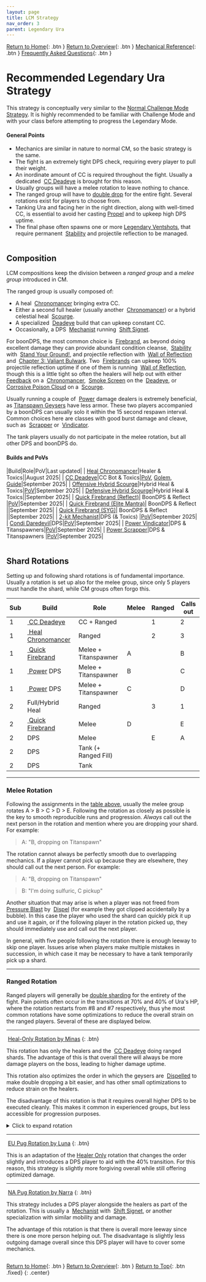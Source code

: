 ```yaml
---
layout: page
title: LCM Strategy
nav_order: 3
parent: Legendary Ura
---
```


[Return to Home](../index.html){: .btn } [Return to Overview](./overview.html){: .btn } [Mechanical Reference](./mechanics.html){: .btn } [Frequently Asked Questions](./faq.html){: .btn }

# Recommended Legendary Ura Strategy

This strategy is conceptually very similar to the [Normal Challenge Mode Strategy](../ura/strategy.html). It is highly recommended to be familiar with Challenge Mode and with your class before attempting to progress the Legendary Mode.

#### General Points
- Mechanics are similar in nature to normal CM, so the basic strategy is the same.
- The fight is an extremely tight DPS check, requiring every player to pull their weight.
- An inordinate amount of CC is required throughout the fight. Usually a dedicated <img class='inline deadeye'> [CC Deadeye] is brought for this reason.
- Usually groups will have a melee rotation to leave nothing to chance.
- The ranged group will have to [double drop](../ura/strategy.html/#double-sharding-toxic-geysers) for the entire fight. Several rotations exist for players to choose from.
- Tanking Ura and facing her in the right direction, along with well-timed CC, is essential to avoid her casting [Propel] and to upkeep high DPS uptime.
- The final phase often spawns one or more [Legendary Ventshots], that require permanent <img class='inline stability'> [Stability] and projectile reflection to be managed.

<img class='divider'>

## Composition

LCM compositions keep the division between a _ranged group_ and a _melee group_ introduced in CM.

The ranged group is usually composed of:
- A heal <img class='inline chrono'> [Chronomancer] bringing extra CC.
- Either a second full healer (usually another <img class='inline chrono'> [Chronomancer]) or a hybrid celestial heal <img class='inline scourge'> [Scourge].
- A specialized <img class='inline deadeye'> [Deadeye] build that can upkeep constant CC.
- Occasionally, a DPS <img class='inline mechanist'> [Mechanist] running <img class='inline shift'> [Shift Signet].

For boonDPS, the most common choice is <img class='inline firebrand'> [Firebrand], as beyond doing excellent damage they can provide abundant condition cleanse, <img class='inline stability'> [Stability] with <img class='inline stand-ground'> [Stand Your Ground!], and projectile reflection with <img class='inline wall-reflect'> [Wall of Reflection] and <img class='inline bulwark'> [Chapter 3: Valiant Bulwark]. Two <img class='inline firebrand'> [Firebrands] can upkeep 100% projectile reflection uptime if one of them is running <img class='inline wall-reflect'> [Wall of Reflection], though this is a little tight so often the healers will help out with either <img class='inline feedback'> [Feedback] on a <img class='inline chrono'> [Chronomancer], <img class='inline smoke-screen'> [Smoke Screen] on the <img class='inline deadeye'> [Deadeye], or <img class='inline cpc'> [Corrosive Poison Cloud] on a <img class='inline scourge'> [Scourge].

Usually running a couple of <img class='inline power'> [Power] damage dealers is extremely beneficial, as [Titanspawn Geysers] have less armor. These two players accompanied by a boonDPS can usually solo it within the 15 second respawn interval. Common choices here are classes with good burst damage and cleave, such as <img class='inline scrapper'> [Scrapper] or <img class='inline vindicator'> [Vindicator].

The tank players usually do not participate in the melee rotation, but all other DPS and boonDPS do.

#### Builds and PoVs

|Build|Role|PoV|Last updated|
|<img class='inline chrono'> [Heal Chronomancer](https://gw2skills.net/editor/?PigEQiWmBzCrhNiH9karD-DSRYjR1VPSIFlRLpQ6VluvGCSo83S7bWQFA-e)|Healer & Toxics||August 2025|
|<img class='inline deadeye'> [CC Deadeye](https://gw2skills.net/editor/?PagEQjWWADkJx2Ym4xad92A-DyIY1oivMapCCLFc82gK0HUB-e)|CC Bot & Toxics|[PoV](https://youtu.be/hxm8MSuFuyo), [Golem](https://youtu.be/vH_CbAcGEjo), [Guide](https://docs.google.com/presentation/d/19xXTt8iPkvoDVG_I_TEQOd_Xyw4R6ZdB90SOWWzzh4M)|September 2025|
|<img class='inline scourge'> [Offensive Hybrid Scourge](https://gw2skills.net/editor/?PSAFo8FbYZGsPGILiNiF711rH-DyIY1on/M6SKkrKQh/KGSQsHeNB4BDUB-e)|Hybrid Heal & Toxics|[PoV](https://youtu.be/0skBqF5KlFA)|September 2025|
|<img class='inline scourge'> [Defensive Hybrid Scourge](https://gw2skills.net/editor/?PSwAo+ZlZwiYfsH2ImqXXveA-DyIY1oj/U6SCkqIIXFQ6CBD/rYIBxe41AiHMQFA-e)|Hybrid Heal & Toxics||September 2025|
|<img class='inline firebrand'> [Quick Firebrand (Reflect)](https://en.gw2skills.net/editor/?PWyAo+rlRExe6ZQBttkGZkW0WbPTA-DSJYyRL/hkjkKBFQHCBF+r4IBxW41AiPNQFA-e)| BoonDPS & Reflect |[PoV](https://youtu.be/J5zNxbxZInI)|September 2025|
|<img class='inline firebrand'> [Quick Firebrand (Elite Mantra)](https://en.gw2skills.net/editor/?PWyAo+rlRExe6ZQBtukmZkW0WbPTA-DSJYyRL/hkjkKBFQHCBx+r4IBxW41sjPNQFA-e)| BoonDPS & Reflect ||September 2025|
|<img class='inline firebrand'> [Quick Firebrand (SYG)](https://en.gw2skills.net/editor/?PWyAo+rlRExe6ZQBNskGZkW0WbPTA-DSJYyRL/hkjkKBFQHCBF+r4IBxW41AiPNQFA-e)| BoonDPS & Reflect ||September 2025|
|<img class='inline mechanist'> [2-kit Mechanist](https://snowcrows.com/builds/raids/engineer/condition-mechanist-two-kits)|DPS (& Toxics) |[PoV](https://youtu.be/YZA5kr7REVg)|September 2025|
|<img class='inline daredevil'> [Condi Daredevil](https://gw2skills.net/editor/?PagAgilRwOYfMKWJO2W1NNA-DSJYmRD/ZUgCoDJgC/VEgA1AvmZ8gBA-e)|DPS|[PoV](https://www.youtube.com/watch?v=YQ4ZJvkXoEA)|September 2025|
|<img class='inline vindicator'> [Power Vindicator](https://gw2skills.net/editor/?PmyAExzlxQmMP6k1RpMOClRSqMCqkJ7lasC-DSRYBRN33cQgHSmSggFCVoCk5dijEG7h3i+LYQFA-e)|DPS & Titanspawners|[PoV](https://youtu.be/sgiPQ1FeqLI)|September 2025|
|<img class='inline scrapper'> [Power Scrapper](https://gw2skills.net/editor/?PeQAIlJw0YcsNWKO2LvteA-DSRYBRBH2cQnnRtSgKUAy8bRQCjNwrhCnRgKA-e)|DPS & Titanspawners |[PoV](https://www.youtube.com/watch?v=d82vtsmHL38)|September 2025|

<img class=divider>

## Shard Rotations

Setting up and following shard rotations is of fundamental importance. Usually a rotation is set up also for the melee group, since only 5 players must handle the shard, while CM groups often forgo this.

<div>
<table class="fl-table padded">
    <thead>
        <tr>
            <th>Sub</th>
            <th>Build</th>
            <th>Role</th>
            <th>Melee</th>
            <th>Ranged</th>
            <th>Calls out</th>
        </tr>
    </thead>
    <tbody>
        <tr>
            <td class='phase1'>1</td>
            <td><a href="https://gw2skills.net/editor/?PagEQjWWADkJx2Ym4xad92A-DyIY1oivMapCCLFc82gK0HUB-e"><img class='inline deadeye'> CC Deadeye</a></td>
            <td>CC + Ranged</td>
            <td></td>
            <td>1</td>
            <td>2</td>
        </tr>
        <tr>
            <td class='phase1'>1</td>
            <td><a href="https://gw2skills.net/editor/?PigEQiWmBzCrhNiH9karD-DSRYjR1VPSIFlRLpQ6VluvGCSo83S7bWQFA-e"><img class='inline chrono'> Heal Chronomancer</a></td>
            <td>Ranged</td>
            <td></td>
            <td>2</td>
            <td>3</td>
        </tr>
        <tr>
            <td class='phase1'>1</td>
            <td><a href="https://gw2skills.net/editor/?PWyAo+rlRExe6ZQBttkGZkW0WbPTA-DSJYyRL/hkjkKBFQHCBF+r4IBxW41AiPNQFA-e"><img class='inline firebrand'> Quick Firebrand</a></td>
            <td>Melee + Titanspawner</td>
            <td>A</td>
            <td></td>
            <td>B</td>
        </tr>
        <tr>
            <td class='phase1'>1</td>
            <td><a href="https://wiki.guildwars2.com/wiki/Power"><img class='inline power'> Power</a> DPS</td>
            <td>Melee + Titanspawner</td>
            <td>B</td>
            <td></td>
            <td>C</td>
        </tr>
        <tr>
            <td class='phase1'>1</td>
            <td><a href="https://wiki.guildwars2.com/wiki/Power"><img class='inline power'> Power</a> DPS</td>
            <td>Melee + Titanspawner</td>
            <td>C</td>
            <td></td>
            <td>D</td>
        </tr>
        <tr>
            <td class='phase2'>2</td>
            <td>Full/Hybrid Heal</td>
            <td>Ranged</td>
            <td></td>
            <td>3</td>
            <td>1</td>
        </tr>
        <tr>
            <td class='phase2'>2</td>
            <td><a href="https://gw2skills.net/editor/?PWyAo+rlRExe6ZQBttkGZkW0WbPTA-DSJYyRL/hkjkKBFQHCBF+r4IBxW41AiPNQFA-e"><img class='inline firebrand'> Quick Firebrand</a></td>
            <td>Melee</td>
            <td>D</td>
            <td></td>
            <td>E</td>
        </tr>
        <tr>
            <td class='phase2'>2</td>
            <td>DPS</td>
            <td>Melee</td>
            <td></td>
            <td>E</td>
            <td>A</td>
        </tr>
        <tr>
            <td class='phase2'>2</td>
            <td>DPS</td>
            <td>Tank (+ Ranged Fill)</td>
            <td></td>
            <td></td>
            <td></td>
        </tr>
        <tr>
            <td class='phase2'>2</td>
            <td>DPS</td>
            <td>Tank</td>
            <td></td>
            <td></td>
            <td></td>
        </tr>
    </tbody>
</table>
</div>

---

### Melee Rotation
Following the assignments in the [table above](#first-subgroup), usually the melee group rotates A > B > C > D > E. Following the rotation as closely as possible is the key to smooth reproducible runs and progression. _Always_ call out the next person in the rotation and mention where you are dropping your shard. For example:

> A: "B, dropping on Titanspawn"

The rotation cannot always be perfectly smooth due to overlapping mechanics. If a player cannot pick up because they are elsewhere, they should call out the next person. For example:

> A: "B, dropping on Titanspawn"

> B: "I'm doing sulfuric, C pickup"

Another situation that may arise is when a player was not freed from [Pressure Blast] by <img class='inline dispel'> [Dispel] (for example they got clipped accidentally by a bubble). In this case the player who used the shard can quickly pick it up and use it again, or if the following player in the rotation picked up, they should immediately use and call out the next player.

In general, with five people following the rotation there is enough leeway to skip one player. Issues arise when players make multiple mistakes in succession, in which case it may be necessary to have a tank temporarily pick up a shard.

---

### Ranged Rotation

Ranged players will generally be [double sharding](../ura/strategy.html/#double-sharding-toxic-geysers) for the entirety of the fight. Pain points often occur in the transitions at 70% and 40% of Ura's HP, where the rotation restarts from #8 and #7 respectively, thus yhe most common rotations have some optimizations to reduce the overall strain on the ranged players. Several of these are displayed below.

---

<img class='inline sheets'> [Heal-Only Rotation by Minas](https://docs.google.com/spreadsheets/d/18a4OXN5U8gqNg8eI7LLdyj6YZwHlVMm8bcH1rhdfXps)
{: .btn}

This rotation has only the healers and the <img class='inline deadeye'> [CC Deadeye] doing ranged shards. The advantage of this is that overall there will always be more damage players on the boss, leading to higher damage uptime.

This rotation also optimizes the order in which the geysers are <img class='inline dispel'> [Dispelled] to make double dropping a bit easier, and has other small optimizations to reduce strain on the healers.

The disadvantage of this rotation is that it requires overall higher DPS to be executed cleanly. This makes it common in experienced groups, but less accessible for progression purposes.

<details>
<summary>Click to expand rotation</summary>
<table class="fl-table">
    <thead>
    <tr>
        <th width='fit-content'>Phase</th><th>Geyser</th><th>Pick Up</th><th>Use</th><th>Notes</th>
    </tr>
    </thead>
    <tbody>
    <tr>
        <td class=phase1>1</td>
        <td>1</td>
        <td class=de_red><img class='inline deadeye'> CC DE</td>
        <td class=de_red><img class='inline deadeye'> CC DE</td>
        <td>Picked up before starting the fight.</td>
    </tr>
    <tr>
        <td class=phase1>1</td>
        <td>2</td>
        <td class=de_red><img class='inline deadeye'> CC DE</td>
        <td class=ch_pur><img class='inline chrono'> Heal 1</td>
        <td></td>
    </tr>
    <tr>
        <td class=phase1>1</td>
        <td>3</td>
        <td class=ch_pur><img class='inline chrono'> Heal 1</td>
        <td class=ch_pur><img class='inline chrono'> Heal 1</td>
        <td></td>
    </tr>
    <tr>
        <td class=phase1>1</td>
        <td>4</td>
        <td class=ch_pur><img class='inline chrono'> Heal 1</td>
        <td class=ch_gre><img class='inline chrono'> Heal 2</td>
        <td></td>
    </tr>
    <tr>
        <td class=phase1>1</td>
        <td>5</td>
        <td class=ch_gre><img class='inline chrono'> Heal 2</td>
        <td class=ch_gre><img class='inline chrono'> Heal 2</td>
        <td></td>
    </tr>
    <tr>
        <td class=phase1>1</td>
        <td>6</td>
        <td class=ch_gre><img class='inline chrono'> Heal 2</td>
        <td class=de_red><img class='inline deadeye'> CC DE</td>
        <td></td>
    </tr>
    <tr>
        <td class=phase1>1</td>
        <td>8</td>
        <td class=de_red><img class='inline deadeye'> CC DE</td>
        <td class=de_red><img class='inline deadeye'> CC DE</td>
        <td>Skip 7 for now</td>
    </tr>
    <tr>
        <td class=phase1>1</td>
        <td>9</td>
        <td class=de_red><img class='inline deadeye'> CC DE</td>
        <td class=ch_pur><img class='inline chrono'> Heal 1</td>
        <td></td>
    </tr>
    <tr>
        <td class=phase1>1</td>
        <td>7</td>
        <td class=ch_pur><img class='inline chrono'> Heal 1</td>
        <td class=ch_pur><img class='inline chrono'> Heal 1</td>
        <td>CC after #9, then <img class='inline dispel'> Dispel once #10 spawns.</td>
    </tr>
    <tr>
        <td class=phase1>1</td>
        <td>10</td>
        <td class=ch_pur><img class='inline chrono'> Heal 1</td>
        <td class=ch_gre><img class='inline chrono'> Heal 2</td>
        <td><img class='inline dispel'> Dispel but do not CC.</td>
    </tr>
    <tr>
        <td class="phase1-late">1</td>
        <td>11</td>
        <td>Melee</td>
        <td>Melee</td>
        <td><img class='inline chrono'> Chrono CCs it and the melee group <img class='inline dispel'> Dispels after the toilet.</td>
    </tr>
    <tr>
        <td class="phase1-late">1</td>
        <td>12</td>
        <td></td>
        <td></td>
        <td>Ignore for now, reset it after #9.</td>
    </tr>
    <tr>
        <td class=phase2>2</td>
        <td>8</td>
        <td class=ch_gre><img class='inline chrono'> Heal 2</td>
        <td class=ch_gre><img class='inline chrono'> Heal 2</td>
        <td></td>
    </tr>
    <tr>
        <td class=phase2>2</td>
        <td>9</td>
        <td class=ch_gre><img class='inline chrono'> Heal 2</td>
        <td class=de_red><img class='inline deadeye'> CC DE</td>
        <td></td>
    </tr>
    <tr>
        <td class=phase2>2</td>
        <td>10</td>
        <td></td>
        <td></td>
        <td>CC 12 seconds after #9 spawns.</td>
    </tr>
    <tr>
        <td class=phase2>2</td>
        <td>11</td>
        <td class=de_red><img class='inline deadeye'> CC DE</td>
        <td class=de_red><img class='inline deadeye'> CC DE</td>
        <td>#11 always must be CC'd be the <img class='inline chrono'> Chrono.</td>
    </tr>
    <tr>
        <td class=phase2>2</td>
        <td>12</td>
        <td class=de_red><img class='inline deadeye'> CC DE</td>
        <td class=ch_pur><img class='inline chrono'> Heal 1</td>
        <td></td>
    </tr>
    <tr>
        <td class=phase2>2</td>
        <td>13</td>
        <td class=ch_pur><img class='inline chrono'> Heal 1</td>
        <td class=ch_pur><img class='inline chrono'> Heal 1</td>
        <td></td>
    </tr>
    <tr>
        <td class=phase2>2</td>
        <td>14</td>
        <td class=ch_pur><img class='inline chrono'> Heal 1</td>
        <td class=ch_gre><img class='inline chrono'> Heal 2</td>
        <td></td>
    </tr>
    <tr>
        <td class=phase2>2</td>
        <td>1</td>
        <td class=ch_gre><img class='inline chrono'> Heal 2</td>
        <td class=ch_gre><img class='inline chrono'> Heal 2</td>
        <td></td>
    </tr>
    <tr>
        <td class=phase2>2</td>
        <td>2</td>
        <td class=ch_gre><img class='inline chrono'> Heal 2</td>
        <td class=de_red><img class='inline deadeye'> CC DE</td>
        <td></td>
    </tr>
    <tr>
        <td class=phase2>2</td>
        <td>3</td>
        <td class=de_red><img class='inline deadeye'> CC DE</td>
        <td class=de_red><img class='inline deadeye'> CC DE</td>
        <td></td>
    </tr>
    <tr>
        <td class="phase2-late">2</td>
        <td>4</td>
        <td class=de_red><img class='inline deadeye'> CC DE</td>
        <td class=ch_pur><img class='inline chrono'> Heal 1</td>
        <td>If it doesn't spawn, the <img class='inline deadeye'> Deadeye will continue from #8.</td>
    </tr>
    <tr>
        <td class="phase2-late">2</td>
        <td>5</td>
        <td class=ch_pur><img class='inline chrono'> Heal 1</td>
        <td class=ch_pur><img class='inline chrono'> Heal 1</td>
        <td>Might spawn in progression.</td>
    </tr>
    <tr>
        <td class="phase2-late">2</td>
        <td>6</td>
        <td class=ch_pur><img class='inline chrono'> Heal 1</td>
        <td class=ch_gre><img class='inline chrono'> Heal 2</td>
        <td>Might spawn in progression.</td>
    </tr>
    <tr>
        <td class="phase3">3</td>
        <td>8</td>
        <td class=ch_gre><img class='inline chrono'> Heal 2</td>
        <td class=ch_gre><img class='inline chrono'> Heal 2</td>
        <td>Ignore #7 for now.</td>
    </tr>
    <tr>
        <td class="phase3">3</td>
        <td>9</td>
        <td class=ch_gre><img class='inline chrono'> Heal 2</td>
        <td class=de_red><img class='inline deadeye'> CC DE</td>
        <td></td>
    </tr>
    <tr>
        <td class="phase3">3</td>
        <td>7</td>
        <td class=de_red><img class='inline deadeye'> CC DE</td>
        <td class=de_red><img class='inline deadeye'> CC DE</td>
        <td>CC after #9, then <img class='inline dispel'> Dispel once #10 spawns.</td>
    </tr>
    <tr>
        <td class="phase3">3</td>
        <td>10</td>
        <td class=de_red><img class='inline deadeye'> CC DE</td>
        <td class=ch_pur><img class='inline chrono'> Heal 1</td>
        <td></td>
    </tr>
    <tr>
        <td class="phase3">3</td>
        <td>11</td>
        <td class=ch_pur><img class='inline chrono'> Heal 1</td>
        <td class=ch_pur><img class='inline chrono'> Heal 1</td>
        <td>Must be CC'd by the <img class='inline chrono'> Chronomancer.</td>
    </tr>
    <tr>
        <td class="phase3">3</td>
        <td>12</td>
        <td class=ch_pur><img class='inline chrono'> Heal 1</td>
        <td class=ch_gre><img class='inline chrono'> Heal 2</td>
        <td></td>
    </tr>
    <tr>
        <td class="phase3">3</td>
        <td>13</td>
        <td class=ch_gre><img class='inline chrono'> Heal 2</td>
        <td class=ch_gre><img class='inline chrono'> Heal 2</td>
        <td></td>
    </tr>
    <tr>
        <td class="phase3">3</td>
        <td>14</td>
        <td class=ch_gre><img class='inline chrono'> Heal 2</td>
        <td class=de_red><img class='inline deadeye'> CC DE</td>
        <td></td>
    </tr>
    <tr>
        <td class="phase3">3</td>
        <td>1</td>
        <td class=de_red><img class='inline deadeye'> CC DE</td>
        <td class=de_red><img class='inline deadeye'> CC DE</td>
        <td></td>
    </tr>
    <tr>
        <td class="phase3">3</td>
        <td>2</td>
        <td class=de_red><img class='inline deadeye'> CC DE</td>
        <td class=ch_pur><img class='inline chrono'> Heal 1</td>
        <td></td>
    </tr>
    <tr>
        <td class="phase3">3</td>
        <td>3</td>
        <td class=ch_pur><img class='inline chrono'> Heal 1</td>
        <td class=ch_pur><img class='inline chrono'> Heal 1</td>
        <td></td>
    </tr>
    <tr>
        <td class="phase3">3</td>
        <td>4</td>
        <td class=ch_pur><img class='inline chrono'> Heal 1</td>
        <td class=ch_gre><img class='inline chrono'> Heal 2</td>
        <td></td>
    </tr>
    <tr>
        <td class="phase3">3</td>
        <td>5</td>
        <td class=ch_gre><img class='inline chrono'> Heal 2</td>
        <td class=ch_gre><img class='inline chrono'> Heal 2</td>
        <td></td>
    </tr>
    <tr>
        <td class="phase3">3</td>
        <td>6</td>
        <td class=ch_gre><img class='inline chrono'> Heal 2</td>
        <td class=de_red><img class='inline deadeye'> CC DE</td>
        <td></td>
    </tr>
    <tr>
        <td class="phase3">3</td>
        <td>8</td>
        <td class=de_red><img class='inline deadeye'> CC DE</td>
        <td class=de_red><img class='inline deadeye'> CC DE</td>
        <td>Ignore #7 for now.</td>
    </tr>
    <tr>
        <td class="phase3-late">3</td>
        <td>9</td>
        <td class=de_red><img class='inline deadeye'> CC DE</td>
        <td class=ch_pur><img class='inline chrono'> Heal 1</td>
        <td>In p4 the <img class='inline deadeye'> Deadeye only CCs the boss. Healers CC the geysers.</td>
    </tr>
    <tr>
        <td class="phase3-late">3</td>
        <td>7</td>
        <td class=ch_pur><img class='inline chrono'> Heal 1</td>
        <td class=ch_pur><img class='inline chrono'> Heal 1</td>
        <td>CC after #9, then <img class='inline dispel'> Dispel once #10 spawns.</td>
    </tr>
    <tr>
        <td class="phase3-late">3</td>
        <td>10</td>
        <td class=ch_pur><img class='inline chrono'> Heal 1</td>
        <td class=ch_gre><img class='inline chrono'> Heal 2</td>
        <td>In p4 the <img class='inline deadeye'> Deadeye only CCs the boss. Healers CC the geysers.</td>
    </tr>
    <tr>
        <td class="phase3">3</td>
        <td>11</td>
        <td class=ch_gre><img class='inline chrono'> Heal 2</td>
        <td class=ch_gre><img class='inline chrono'> Heal 2</td>
        <td>Heal 2 CCs with <img class='inline cs'> + <img class='inline moa'> & <img class='inline domination'> or <img class='inline senility'></td>
    </tr>
    <tr>
        <td class="phase4">4</td>
        <td>12</td>
        <td class=ch_gre><img class='inline chrono'> Heal 2</td>
        <td class=de_red><img class='inline deadeye'> CC DE</td>
        <td>Heal 2 CCs with <img class='inline moa'> & <img class='inline domination'> or <img class='inline senility'></td>
    </tr>
    <tr>
        <td class="phase4">4</td>
        <td>13</td>
        <td class=de_red><img class='inline deadeye'> CC DE</td>
        <td class=de_red><img class='inline deadeye'> CC DE</td>
        <td>Heal 1 CCs with <img class='inline cs'> + <img class='inline moa'> & <img class='inline domination'> or <img class='inline senility'></td>
    </tr>
    <tr>
        <td class="phase4">4</td>
        <td>14</td>
        <td class=de_red><img class='inline deadeye'> CC DE</td>
        <td class=ch_pur><img class='inline chrono'> Heal 1</td>
        <td>Heal 1 CCs with <img class='inline moa'> & <img class='inline domination'> or <img class='inline senility'></td>
    </tr>
    </tbody>
</table>
</details>

---

<img class='inline sheets'> [EU Pug Rotation by Luna](https://docs.google.com/spreadsheets/d/1IGCWOLWRkC8AlaJvVupbUTj5jzGbdBhzeBF7cd9MFV0)
{: .btn}

This is an adaptation of the [Healer Only](#healer-only-rotation) rotation that changes the order slightly and introduces a DPS player to aid with the 40% transition. For this reason, this strategy is slightly more forgiving overall while still offering optimized damage.

---

<img class='inline sheets'> [NA Pug Rotation by Narra](https://docs.google.com/spreadsheets/d/1slMSuj0KzgsFcr7aw0GdmeLDfnRK7tOdepiWoKbMSR4)
{: .btn}

This strategy includes a DPS player alongside the healers as part of the rotation. This is usually a <img class='inline mechanist'> [Mechanist] with <img class='inline shift'> [Shift Signet], or another specialization with similar mobility and damage.

The advantage of this rotation is that there is overall more leeway since there is one more person helping out. The disadvantage is slightly less outgoing damage overall since this DPS player will have to cover some mechanics.

<img class=divider>

[Return to Home](../index.html){: .btn } [Return to Overview](overview.html){: .btn } [Return to Top](#recommended-legendary-ura-strategy){: .btn .fixed}
{: .center}

[Bloodstone Shard]: ../ura/mechanics.html#bloodstone-shards
[Bloodstone Shards]: ../ura/mechanics.html#bloodstone-shards
[Toxic Geyser]: ../ura/mechanics.html#toxic-geysers
[Toxic Geysers]: ../ura/mechanics.html#toxic-geysers
[Sulfuric Geyser]: ../ura/mechanics.html#sulfuric-geysers
[Sulfuric Geysers]: ../ura/mechanics.html#sulfuric-geysers
[Dispel]: ../ura/mechanics.html#-dispel
[Dispelled]: ../ura/mechanics.html#-dispel
[Titanspawn Geyser]: ../ura/mechanics.html#titanspawn-geysers
[Titanspawn Geysers]: ../ura/mechanics.html#titanspawn-geysers
[Create Titanspawn Geyser]: ../ura/mechanics.html#titanspawn-geysers
[Pressure Blast]: ../ura/mechanics.html#pressure-blast
[Pressure Blasts]: ../ura/mechanics.html#pressure-blast
[Titanic Resistance]: ../ura/mechanics.html#-titanic-resistance
[Champion Fumaroller]: ../ura/mechanics.html#champion-fumaroller
[Champion Fumarollers]: ../ura/mechanics.html#champion-fumaroller
[Legendary Ventshots]: ../ura/mechanics.html#legendary-ventshot
[Bloodstone Saturation]: ../ura/mechanics.html#-bloodstone-saturation
[Propel]: ../ura/mechanics.html#propel
[Autoattack Chain]: ../ura/mechanics.html#autoattack-chain
[Rising Pressure]: ../ura/mechanics.html#-rising-pressure
[Steam Prison]: ../ura/mechanics.html#steam-prison
[Return]: ../ura/mechanics.html#return

[Chrono]: https://wiki.guildwars2.com/wiki/Chronomancer
[Chronomancer]: https://wiki.guildwars2.com/wiki/Chronomancer
[Chronomancers]: https://wiki.guildwars2.com/wiki/Chronomancer
[Deadeye]: https://wiki.guildwars2.com/wiki/Deadeye
[Firebrand]: https://wiki.guildwars2.com/wiki/Firebrand
[Firebrands]: https://wiki.guildwars2.com/wiki/Firebrand
[Scourge]: https://wiki.guildwars2.com/wiki/Scourge
[Scrapper]: https://wiki.guildwars2.com/wiki/Scrapper
[Vindicator]: https://wiki.guildwars2.com/wiki/Vindicator
[Mechanist]: https://wiki.guildwars2.com/wiki/Mechanist
[Willbender]: https://wiki.guildwars2.com/wiki/Willbender
[Power]: https://wiki.guildwars2.com/wiki/Power
[Condition]: https://wiki.guildwars2.com/wiki/Condition_damage
[Conditions]: https://wiki.guildwars2.com/wiki/Condition_damage
[Defiance Bar]: https://wiki.guildwars2.com/wiki/Defiance_bar
[Aegis]: https://wiki.guildwars2.com/wiki/Aegis
[Stability]: https://wiki.guildwars2.com/wiki/Stability
[Dimensional Aperture]: https://wiki.guildwars2.com/wiki/Dimensional_Aperture
[Superspeed]: https://wiki.guildwars2.com/wiki/Superspeed
[Invulnerable]: https://wiki.guildwars2.com/wiki/Invulnerability
[Wall of Reflection]: https://wiki.guildwars2.com/wiki/Wall_of_Reflection
[Stand Your Ground!]: https://wiki.guildwars2.com/wiki/%22Stand_Your_Ground!%22
[Chapter 3: Valiant Bulwark]: https://wiki.guildwars2.com/wiki/Chapter_3:_Valiant_Bulwark
[Smoke Screen]: https://wiki.guildwars2.com/wiki/Smoke_Screen
[Corrosive Poison Cloud]: https://wiki.guildwars2.com/wiki/Corrosive_poison_cloud
[Feedback]: https://wiki.guildwars2.com/wiki/Feedback
[Shift Signet]: https://wiki.guildwars2.com/wiki/Shift_Signet

[CC Deadeye]: https://gw2skills.net/editor/?PagEQjWWADkJx2Ym4xad92A-DyIY1oivMapCCLFc82gK0HUB-e